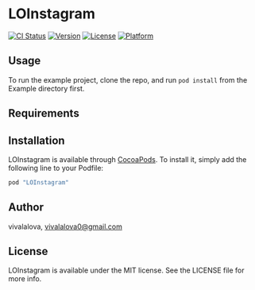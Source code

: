# LOInstagram

[![CI Status](http://img.shields.io/travis/vivalalova/LOInstagram.svg?style=flat)](https://travis-ci.org/vivalalova/LOInstagram)
[![Version](https://img.shields.io/cocoapods/v/LOInstagram.svg?style=flat)](http://cocoapods.org/pods/LOInstagram)
[![License](https://img.shields.io/cocoapods/l/LOInstagram.svg?style=flat)](http://cocoapods.org/pods/LOInstagram)
[![Platform](https://img.shields.io/cocoapods/p/LOInstagram.svg?style=flat)](http://cocoapods.org/pods/LOInstagram)

## Usage

To run the example project, clone the repo, and run `pod install` from the Example directory first.

## Requirements

## Installation

LOInstagram is available through [CocoaPods](http://cocoapods.org). To install
it, simply add the following line to your Podfile:

```ruby
pod "LOInstagram"
```

## Author

vivalalova, vivalalova0@gmail.com

## License

LOInstagram is available under the MIT license. See the LICENSE file for more info.

